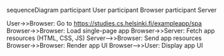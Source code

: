 sequenceDiagram
  participant User
  participant Browser
  participant Server

  User->>Browser: Go to https://studies.cs.helsinki.fi/exampleapp/spa
  Browser->>Browser: Load single-page app
  Browser->>Server: Fetch app resources (HTML, CSS, JS)
  Server-->>Browser: Send app resources
  Browser->>Browser: Render app UI
  Browser-->>User: Display app UI
